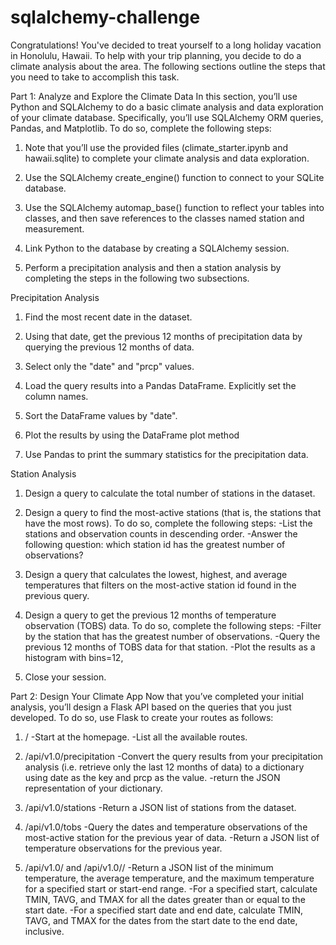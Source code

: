 # sqlalchemy-challenge

Congratulations! You've decided to treat yourself to a long holiday vacation in Honolulu, Hawaii. To help with your trip planning, you decide to do a climate analysis about the area. The following sections outline the steps that you need to take to accomplish this task.

Part 1: Analyze and Explore the Climate Data
In this section, you’ll use Python and SQLAlchemy to do a basic climate analysis and data exploration of your climate database. Specifically, you’ll use SQLAlchemy ORM queries, Pandas, and Matplotlib. To do so, complete the following steps:

1. Note that you’ll use the provided files (climate_starter.ipynb and hawaii.sqlite) to complete your climate analysis and data exploration.

2. Use the SQLAlchemy create_engine() function to connect to your SQLite database.

3. Use the SQLAlchemy automap_base() function to reflect your tables into classes, and then save references to the classes named station and measurement.

4. Link Python to the database by creating a SQLAlchemy session.

5. Perform a precipitation analysis and then a station analysis by completing the steps in the following two subsections.

Precipitation Analysis
1. Find the most recent date in the dataset.

2. Using that date, get the previous 12 months of precipitation data by querying the previous 12 months of data.

3. Select only the "date" and "prcp" values.

4. Load the query results into a Pandas DataFrame. Explicitly set the column names.

5. Sort the DataFrame values by "date".

6. Plot the results by using the DataFrame plot method

7. Use Pandas to print the summary statistics for the precipitation data.

Station Analysis
1. Design a query to calculate the total number of stations in the dataset.

2. Design a query to find the most-active stations (that is, the stations that have the most rows). To do so, complete the following steps:
        -List the stations and observation counts in descending order.
        -Answer the following question: which station id has the greatest number of observations?
        
3. Design a query that calculates the lowest, highest, and average temperatures that filters on the most-active station id found in the previous query.

4. Design a query to get the previous 12 months of temperature observation (TOBS) data. To do so, complete the following steps:
        -Filter by the station that has the greatest number of observations.
        -Query the previous 12 months of TOBS data for that station.
        -Plot the results as a histogram with bins=12,

5. Close your session.

Part 2: Design Your Climate App
Now that you’ve completed your initial analysis, you’ll design a Flask API based on the queries that you just developed. To do so, use Flask to create your routes as follows:

1. /
        -Start at the homepage.
        -List all the available routes.

2. /api/v1.0/precipitation
        -Convert the query results from your precipitation analysis (i.e. retrieve only the last 12 months of data) to a dictionary using date as the key and prcp as the value.
        -return the JSON representation of your dictionary.

3. /api/v1.0/stations
        -Return a JSON list of stations from the dataset.

4. /api/v1.0/tobs
        -Query the dates and temperature observations of the most-active station for the previous year of data.
        -Return a JSON list of temperature observations for the previous year.

5. /api/v1.0/<start> and /api/v1.0/<start>/<end>
        -Return a JSON list of the minimum temperature, the average temperature, and the maximum temperature for a specified start or start-end range.
        -For a specified start, calculate TMIN, TAVG, and TMAX for all the dates greater than or equal to the start date.
        -For a specified start date and end date, calculate TMIN, TAVG, and TMAX for the dates from the start date to the end date, inclusive.


